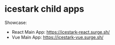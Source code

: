 # icestark child apps

Showcase:

- React Main App: https://icestark-react.surge.sh/
- Vue Main App: https://icestark-vue.surge.sh/
